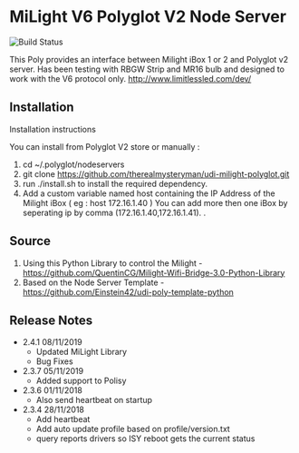 # MiLight V6 Polyglot V2 Node Server

![Build Status](https://travis-ci.org/therealmysteryman/udi-milight-polyglot.svg?branch=master)

This Poly provides an interface between Milight iBox 1 or 2 and Polyglot v2 server. Has been testing with RBGW Strip and MR16 bulb and  designed to work with the V6 protocol only. http://www.limitlessled.com/dev/

## Installation

Installation instructions

You can install from Polyglot V2 store or manually :

1. cd ~/.polyglot/nodeservers
2. git clone https://github.com/therealmysteryman/udi-milight-polyglot.git
3. run ./install.sh to install the required dependency.
4. Add a custom variable named host containing the IP Address of the Milight iBox ( eg : host 172.16.1.40 )
    You can add more then one iBox by seperating ip by comma (172.16.1.40,172.16.1.41).
.
## Source

1. Using this Python Library to control the Milight - https://github.com/QuentinCG/Milight-Wifi-Bridge-3.0-Python-Library
2. Based on the Node Server Template - https://github.com/Einstein42/udi-poly-template-python

## Release Notes

  - 2.4.1 08/11/2019
    - Updated MiLight Library
    - Bug Fixes
  - 2.3.7 05/11/2019
    - Added support to Polisy
  - 2.3.6 01/11/2018
    - Also send heartbeat on startup
  - 2.3.4 28/11/2018
    - Add heartbeat
    - Add auto update profile based on profile/version.txt
    - query reports drivers so ISY reboot gets the current status
